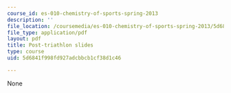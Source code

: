 ```yaml
---
course_id: es-010-chemistry-of-sports-spring-2013
description: ''
file_location: /coursemedia/es-010-chemistry-of-sports-spring-2013/5d6841f998fd927adcbbcb1cf38d1c46_MITES_010S13_lec16.pdf
file_type: application/pdf
layout: pdf
title: Post-triathlon slides
type: course
uid: 5d6841f998fd927adcbbcb1cf38d1c46

---
```

None